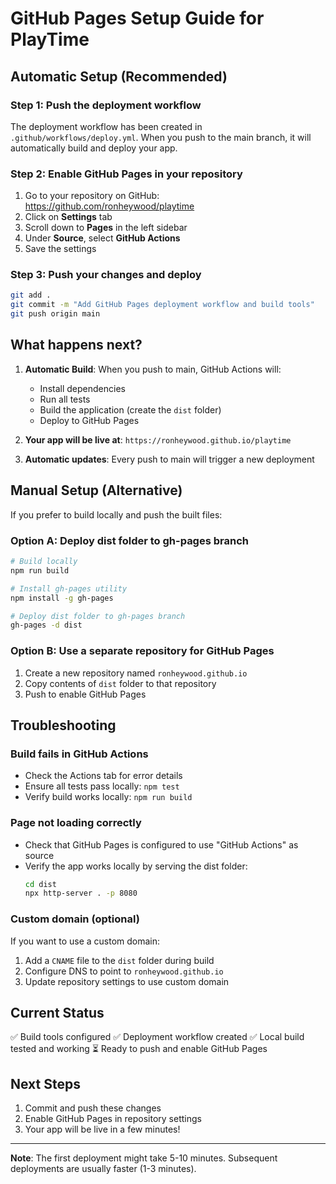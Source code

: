 # GitHub Pages Setup Guide for PlayTime

## Automatic Setup (Recommended)

### Step 1: Push the deployment workflow
The deployment workflow has been created in `.github/workflows/deploy.yml`. When you push to the main branch, it will automatically build and deploy your app.

### Step 2: Enable GitHub Pages in your repository
1. Go to your repository on GitHub: https://github.com/ronheywood/playtime
2. Click on **Settings** tab
3. Scroll down to **Pages** in the left sidebar
4. Under **Source**, select **GitHub Actions**
5. Save the settings

### Step 3: Push your changes and deploy
```bash
git add .
git commit -m "Add GitHub Pages deployment workflow and build tools"
git push origin main
```

## What happens next?

1. **Automatic Build**: When you push to main, GitHub Actions will:
   - Install dependencies
   - Run all tests
   - Build the application (create the `dist` folder)
   - Deploy to GitHub Pages

2. **Your app will be live at**: `https://ronheywood.github.io/playtime`

3. **Automatic updates**: Every push to main will trigger a new deployment

## Manual Setup (Alternative)

If you prefer to build locally and push the built files:

### Option A: Deploy dist folder to gh-pages branch
```bash
# Build locally
npm run build

# Install gh-pages utility
npm install -g gh-pages

# Deploy dist folder to gh-pages branch
gh-pages -d dist
```

### Option B: Use a separate repository for GitHub Pages
1. Create a new repository named `ronheywood.github.io`
2. Copy contents of `dist` folder to that repository
3. Push to enable GitHub Pages

## Troubleshooting

### Build fails in GitHub Actions
- Check the Actions tab for error details
- Ensure all tests pass locally: `npm test`
- Verify build works locally: `npm run build`

### Page not loading correctly
- Check that GitHub Pages is configured to use "GitHub Actions" as source
- Verify the app works locally by serving the dist folder:
  ```bash
  cd dist
  npx http-server . -p 8080
  ```

### Custom domain (optional)
If you want to use a custom domain:
1. Add a `CNAME` file to the `dist` folder during build
2. Configure DNS to point to `ronheywood.github.io`
3. Update repository settings to use custom domain

## Current Status

✅ Build tools configured
✅ Deployment workflow created
✅ Local build tested and working
⏳ Ready to push and enable GitHub Pages

## Next Steps

1. Commit and push these changes
2. Enable GitHub Pages in repository settings
3. Your app will be live in a few minutes!

---

**Note**: The first deployment might take 5-10 minutes. Subsequent deployments are usually faster (1-3 minutes).
